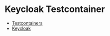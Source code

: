# Keycloak Testcontainer

* [Testcontainers](https://www.testcontainers.org/)
* [Keycloak](https://www.keycloak.org/)

